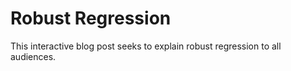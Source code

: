 # Robust Regression
This interactive blog post seeks to explain robust regression to all audiences.
